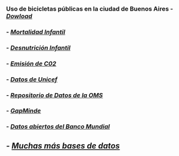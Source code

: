 

### Uso de bicicletas públicas en la ciudad de Buenos Aires - *[Dowload](https://data.buenosaires.gob.ar/dataset/bicicletas-publicas)*
###  - *[Mortalidad Infantil](https://data.unicef.org/wp-content/uploads/2017/10/Cause-of-Death-2017.xlsx)*
###  - *[Desnutrición Infantil](https://data.unicef.org/wp-content/uploads/2019/04/Joint-Malnutrition-Estimates-by-country-August2019.xlsx)*
###  - *[Emisión de C02](https://data.worldbank.org/indicator/EN.ATM.CO2E.PC)*
###  - *[Datos de Unicef](https://data.unicef.org/)*
### - *[Repositorio de Datos de la OMS](https://www.who.int/data/gho/)*
###  - *[GapMinde](https://www.gapminder.org/data/)*
###  - *[Datos abiertos del Banco Mundial](https://data.worldbank.org/)*
##  - *[Muchas más bases de datos](https://github.com/awesomedata/awesome-public-datasets)*
